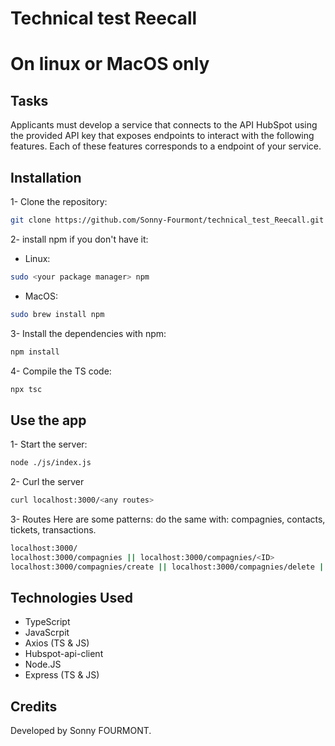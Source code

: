 # Technical test Reecall
# On linux or MacOS only
## Tasks
Applicants must develop a service that connects to the API HubSpot using
the provided API key that exposes endpoints to interact with the following features. Each of these features corresponds to a endpoint of your service.
## Installation
1- Clone the repository:
```bash
git clone https://github.com/Sonny-Fourmont/technical_test_Reecall.git
```
2- install npm if you don't have it:
- Linux:
```bash
sudo <your package manager> npm
```
- MacOS:
```bash
sudo brew install npm
```
3- Install the dependencies with npm:
```bash
npm install
```
4- Compile the TS code:
```bash
npx tsc
```
## Use the app
1- Start the server:
```bash
node ./js/index.js
```
2- Curl the server
```bash
curl localhost:3000/<any routes>
```
3- Routes
Here are some patterns:
do the same with: compagnies, contacts, tickets, transactions.
```bash
localhost:3000/
localhost:3000/compagnies || localhost:3000/compagnies/<ID>
localhost:3000/compagnies/create || localhost:3000/compagnies/delete || localhost:3000/compagnies/update
```
## Technologies Used
- TypeScript
- JavaScrpit
- Axios (TS & JS)
- Hubspot-api-client
- Node.JS
- Express (TS & JS)
## Credits
Developed by Sonny FOURMONT.